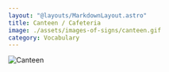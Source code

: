 ```yaml
---
layout: "@layouts/MarkdownLayout.astro"
title: Canteen / Cafeteria
image: ./assets/images-of-signs/canteen.gif
category: Vocabulary
---
```


![Canteen](@signs/canteen.gif)
